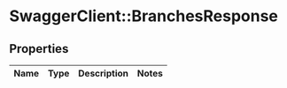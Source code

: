 # SwaggerClient::BranchesResponse

## Properties
Name | Type | Description | Notes
------------ | ------------- | ------------- | -------------


